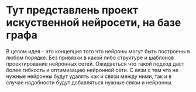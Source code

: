 # Тут представлень проект искуственной нейросети, на базе графа

В целом идея - это концепция того что нейроны могут быть построены в любом порядке. Без привязки в какой либо структуре и шаблонов проектирование нейронных сетей. 
Ожидаеться что такой подход даст более гибкость и оптимизацию нейронной сети. С вязи с тем что не нужные нейронны будут удалять как и связи между ними, так и в случае надобности будут добавляться нужные связи и нейронны.
